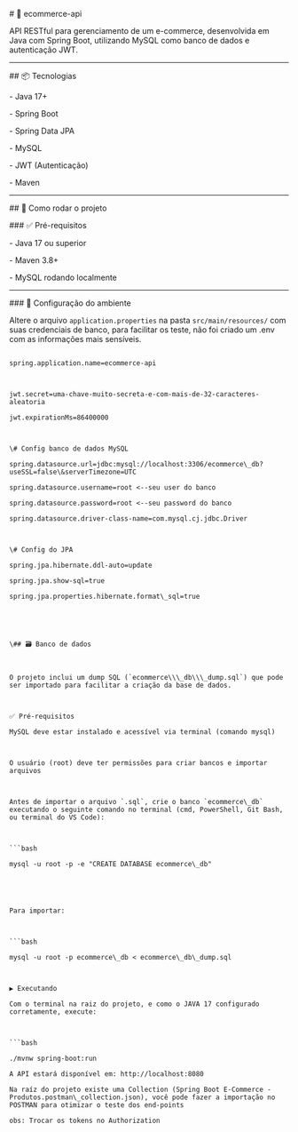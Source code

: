 \# 🛒 ecommerce-api



API RESTful para gerenciamento de um e-commerce, desenvolvida em Java com Spring Boot, utilizando MySQL como banco de dados e autenticação JWT.



---



\## 📦 Tecnologias



\- Java 17+

\- Spring Boot

\- Spring Data JPA

\- MySQL

\- JWT (Autenticação)

\- Maven



---



\## 🚀 Como rodar o projeto



\### ✅ Pré-requisitos



\- Java 17 ou superior

\- Maven 3.8+

\- MySQL rodando localmente



---



\### 📁 Configuração do ambiente



Altere o  arquivo `application.properties` na pasta `src/main/resources/` com suas credenciais de banco, para facilitar os teste, não foi criado um .env com as informações mais sensíveis.



```properties

spring.application.name=ecommerce-api



jwt.secret=uma-chave-muito-secreta-e-com-mais-de-32-caracteres-aleatoria

jwt.expirationMs=86400000



\# Config banco de dados MySQL

spring.datasource.url=jdbc:mysql://localhost:3306/ecommerce\_db?useSSL=false\&serverTimezone=UTC

spring.datasource.username=root <--seu user do banco

spring.datasource.password=root <--seu password do banco

spring.datasource.driver-class-name=com.mysql.cj.jdbc.Driver



\# Config do JPA

spring.jpa.hibernate.ddl-auto=update

spring.jpa.show-sql=true

spring.jpa.properties.hibernate.format\_sql=true





\## 🗃️ Banco de dados



O projeto inclui um dump SQL (`ecommerce\\\_db\\\_dump.sql`) que pode ser importado para facilitar a criação da base de dados.



✅ Pré-requisitos

MySQL deve estar instalado e acessível via terminal (comando mysql)



O usuário (root) deve ter permissões para criar bancos e importar arquivos



Antes de importar o arquivo `.sql`, crie o banco `ecommerce\_db` executando o seguinte comando no terminal (cmd, PowerShell, Git Bash, ou terminal do VS Code):



```bash

mysql -u root -p -e "CREATE DATABASE ecommerce\_db"





Para importar:



```bash

mysql -u root -p ecommerce\_db < ecommerce\_db\_dump.sql



▶️ Executando

Com o terminal na raiz do projeto, e como o JAVA 17 configurado corretamente, execute:



```bash

./mvnw spring-boot:run

A API estará disponível em: http://localhost:8080

Na raíz do projeto existe uma Collection (Spring Boot E-Commerce - Produtos.postman\_collection.json), você pode fazer a importação no POSTMAN para otimizar o teste dos end-points

obs: Trocar os tokens no Authorization









